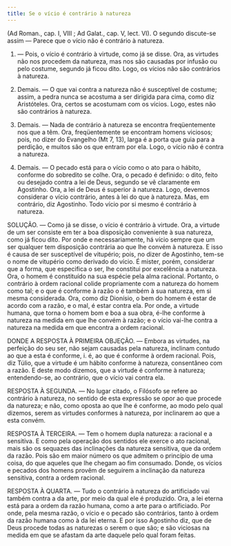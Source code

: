 ```yaml
---
title: Se o vício é contrário à natureza
---
```


(Ad Roman., cap. I, VIII ; Ad Galat., cap. V, lect. VI).
  O segundo discute-se assim ― Parece que o vício não é contrário à natureza.  

1. ― Pois, o vício é contrário à virtude, como já se disse. Ora, as virtudes não nos procedem da natureza, mas nos são causadas por infusão ou pelo costume, segundo já ficou dito. Logo, os vícios não são contrários à natureza.  

2. Demais. ― O que vai contra a natureza não é susceptível de costume; assim, a pedra nunca se acostuma a ser dirigida para cima, como diz Aristóteles. Ora, certos se acostumam com os vícios. Logo, estes não são contrários à natureza.  

3. Demais. ― Nada de contrário à natureza se encontra freqüentemente nos que a têm. Ora, freqüentemente se encontram homens viciosos; pois, no dizer do Evangelho (Mt 7, 13), larga é a porta que guia para a perdição, e muitos são os que entram por ela. Logo, o vício não é contra a natureza.  

4. Demais. ― O pecado está para o vício como o ato para o hábito, conforme do sobredito se colhe. Ora, o pecado é definido: o dito, feito ou desejado contra a lei de Deus, segundo se vê claramente em Agostinho. Ora, a lei de Deus é superior à natureza. Logo, devemos considerar o vício contrário, antes à lei do que à natureza.  Mas, em contrário, diz Agostinho. Todo vício por si mesmo é contrário à natureza.  

SOLUÇÃO. ― Como já se disse, o vício é contrário à virtude. Ora, a virtude de um ser consiste em ter a boa disposição conveniente à sua natureza, como já ficou dito. Por onde e necessariamente, há vício sempre que um ser qualquer tem disposição contrária ao que lhe convém à natureza. E isso é causa de ser susceptível de vitupério; pois, no dizer de Agostinho, tem-se o nome de vitupério como derivado do vício. É mister, porém, considerar que a forma, que especifica o ser, lhe constitui por excelência a natureza. Ora, o homem é constituído na sua espécie pela alma racional. Portanto, o contrário à ordem racional colide propriamente com a natureza do homem como tal; e o que é conforme à razão o é também à sua natureza, em si mesma considerada. Ora, como diz Dionísio, o bem do homem é estar de acordo com a razão, e o mal, é estar contra ela. Por onde, a virtude humana, que torna o homem bom e boa a sua obra, é-lhe conforme à natureza na medida em que lhe convém à razão; e o vício vai-lhe contra a natureza na medida em que encontra a ordem racional.  

DONDE A RESPOSTA À PRIMEIRA OBJEÇÃO. ― Embora as virtudes, na perfeição do seu ser, não sejam causadas pela natureza, inclinam contudo ao que a esta é conforme, i. é, ao que é conforme à ordem racional. Pois, diz Túlio, que a virtude é um hábito conforme à natureza, consentâneo com a razão. E deste modo dizemos, que a virtude é conforme à natureza; entendendo-se, ao contrário, que o vício vai contra ela.  

RESPOSTA À SEGUNDA. ― No lugar citado, o Filósofo se refere ao contrário à natureza, no sentido de esta expressão se opor ao que procede da natureza; e não, como oposta ao que lhe é conforme, ao modo pelo qual dizemos, serem as virtudes conformes à natureza, por inclinarem ao que a esta convém.  

RESPOSTA À TERCEIRA. ― Tem o homem dupla natureza: a racional e a sensitiva. E como pela operação dos sentidos ele exerce o ato racional, mais são os sequazes das inclinações da natureza sensitiva, que da ordem da razão. Pois são em maior número os que admitem o princípio de uma coisa, do que aqueles que lhe chegam ao fim consumado. Donde, os vícios e pecados dos homens provêm de seguirem a inclinação da natureza sensitiva, contra a ordem racional.  

RESPOSTA À QUARTA. ― Tudo o contrário à natureza do artificiado vai também contra a da arte, por meio da qual ele é produzido. Ora, a lei eterna está para a ordem da razão humana, como a arte para o artificiado. Por onde, pela mesma razão, o vício e o pecado são contrários, tanto à ordem da razão humana como à da lei eterna. E por isso Agostinho diz, que de Deus procede todas as naturezas o serem o que são; e são viciosas na medida em que se afastam da arte daquele pelo qual foram feitas.